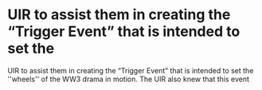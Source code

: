 # UIR to assist them in creating the “Trigger Event” that is intended to set the

UIR to assist them in creating the “Trigger Event” that is intended to set the
''wheels'' of the WW3 drama in motion. The UIR also knew that this event